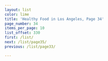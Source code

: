 ```yaml
---
layout: list
color: lime
title: 'Healthy Food in Los Angeles, Page 34'
page_number: 34
items_per_page: 10
list_offset: 330
first: /list/
next: /list/page35/
previous: /list/page33/

---
```

